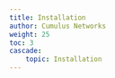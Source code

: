 ```yaml
---
title: Installation
author: Cumulus Networks
weight: 25
toc: 3
cascade:
    topic: Installation
---
```

